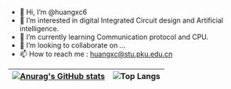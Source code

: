 - 👋 Hi, I’m @huangxc6
- 👀 I’m interested in digital Integrated Circuit design and Artificial intelligence.
- 🌱 I’m currently learning Communication protocol and CPU.
- 💞️ I’m looking to collaborate on ...
- 📫 How to reach me : huangxc@stu.pku.edu.cn

<!---
huangxc6/huangxc6 is a ✨ special ✨ repository because its `README.md` (this file) appears on your GitHub profile.
You can click the Preview link to take a look at your changes.
--->



|[![Anurag's GitHub stats](https://github-readme-stats.vercel.app/api?username=huangxc6)](https://github.com/anuraghazra/github-readme-stats)      |![Top Langs](https://github-readme-stats.vercel.app/api/top-langs/?username=huangxc6)       |
| ---- | ---- |



